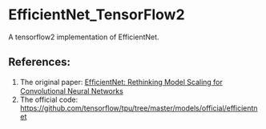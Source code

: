 # EfficientNet_TensorFlow2
A tensorflow2 implementation of EfficientNet.



## References:
1. The original paper: [EfﬁcientNet: Rethinking Model Scaling for Convolutional Neural Networks](https://arxiv.org/abs/1905.11946)
2. The official code: https://github.com/tensorflow/tpu/tree/master/models/official/efficientnet